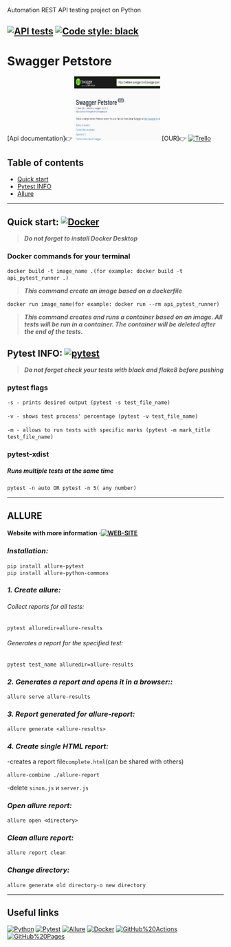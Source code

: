 Automation REST API testing project on Python

[![API tests](https://github.com/ivanovajulika/Api_Petstore/actions/workflows/action.yml/badge.svg)](https://github.com/ivanovajulika/Api_Petstore/actions/workflows/action.yml)
[![Code style: black](https://img.shields.io/badge/code%20style-black-000000.svg)](https://github.com/psf/black)
---
#  Swagger Petstore

[Api documentation]👉
[<img src="https://github.com/ivanovajulika/Api_Petstore/raw/main/picture/Swagger.jpg" alt='Swagger' width="200" height="150">](https://petstore.swagger.io/)
[OUR]👉
[<img src="https://logosmarken.com/wp-content/uploads/2021/03/Trello-Logo-650x366.png" alt='Trello' width="115" height="70">](https://trello.com/b/6n6e0r1L/psevdokodapip)

## Table of contents
- [Quick start](#some-start)
- [Pytest INFO](#some-pytest)
- [Allure](#some-allure)

___
## Quick start:<a name="some-stat"></a> [![Docker](https://img.shields.io/badge/docker-website-brightgreen.svg?style=flat-square)](https://docs.docker.com/)

> ***Do not forget to install Docker Desktop***

### **Docker commands for your terminal**
    docker build -t image_name .(for example: docker build -t api_pytest_runner .)
> ***This command create an image based on a dockerfile***

    docker run image_name(for example: docker run --rm api_pytest_runner)
> ***This command creates and runs a container based on an image. 
All tests will be run in a container. The container will be deleted after the end of the tests.***

## Pytest INFO:<a name="some-pytest"></a> [![pytest](https://img.shields.io/badge/pytest-website-brightgreen.svg?style=flat-square)](https://docs.pytest.org/en/7.2.x/)

> ***Do not forget check your tests with black and flake8 before pushing***

### **pytest flags**
    -s - prints desired output (pytest -s test_file_name)
    
    -v - shows test process' percentage (pytest -v test_file_name)
    
    -m - allows to run tests with specific marks (pytest -m mark_title test_file_name)

### **pytest-xdist**

##### *Runs multiple tests at the same time* 

    pytest -n auto OR pytest -n 5( any number)
 
___
## ALLURE <a name="some-allure"></a>
#### Website with more information &middot;[![WEB-SITE](https://img.shields.io/badge/allure-website-brightgreen.svg?style=flat-square)](https://docs.qameta.io/allure/#_pytest)

### ***Installation:***
    pip install allure-pytest
    pip install allure-python-commons
  
### ***1. Create allure:***
  
###### Collect reports for all tests:
  
    pytest alluredir=allure-results
  
###### Generates a report for the specified test:
  
    pytest test_name alluredir=allure-results
  
### ***2. Generates a report and opens it in a browser::***
     
    allure serve allure-results
      
### ***3. Report generated for allure-report:***
  
    allure generate <allure-results>
  
### ***4. Create single HTML report:***<a name="some-allure-html-file"></a>
-creates a report file`complete.html`(can be shared with others) 
  
    allure-combine ./allure-report
  
-delete  `sinon.js` и `server.js`
  
### ***Open allure report:***
  
    allure open <directory>  

### ***Clean allure report:***
  
    allure report clean 

### ***Change directory:***

    allure generate old directory-o new directory
___
## Useful links <a name="some-links"></a>

[![Python](https://img.shields.io/badge/-Python-464646?style=flat-square&logo=Python)](https://www.python.org/)
[![Pytest](https://img.shields.io/badge/-pytest-464646?style=flat-square&logo=pytest)](https://docs.pytest.org/en/7.1.x/contents.html)
[![Allure](https://img.shields.io/badge/-Allure-464646?style=flat-square&logo=Allure)](http://allure.qatools.ru/)
[![Docker](https://img.shields.io/badge/docker--464646?style=flat-square&logo=Docker)](https://docs.docker.com/)
[![GitHub%20Actions](https://img.shields.io/badge/-GitHub%20Actions-464646?style=flat-square&logo=GitHub%20actions)](https://github.com/features/actions/)
[![GitHub%20Pages](https://img.shields.io/badge/-GitHub%20Pages-464646?style=flat-square&logo=GitHub%20Pages)](https://pages.github.com/)
